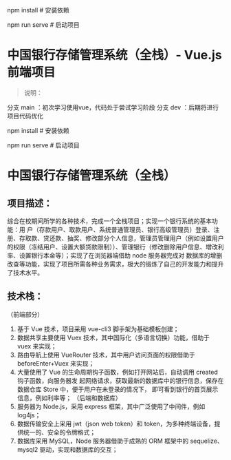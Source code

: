 npm install # 安装依赖

npm run serve # 启动项目

# 中国银行存储管理系统（全栈）- Vue.js前端项目

> 说明：

分支 main ：初次学习使用vue，代码处于尝试学习阶段
分支 dev  ：后期将进行项目代码优化



npm install # 安装依赖

npm run serve # 启动项目


# 中国银行存储管理系统（全栈） 

## 项目描述： 
综合在校期间所学的各种技术，完成一个全栈项目；实现一个银行系统的基本功能：用 户（存款用户、取款用户、系统普通管理员、银行高级管理员）登录、注册、存取款、贷还款、抽奖、修改部分个人信息，管理员管理用户（例如设置用户的权限（冻结用户、设置大额贷款限制））、管理银行（修改删除用户信息、增改利率、设置银行本金等）；实现了在浏览器端借助 node 服务器完成对
数据库的增删改查等功能，实现了项目所需各种业务需求，极大的锻炼了自己的开发能力和提升了技术水平。

## 技术栈：
（前端部分）
1. 基于 Vue 技术，项目采用 vue-cli3 脚手架为基础模板创建；
2. 数据共享主要使用 Vuex 技术，其中国际化（多语言切换）功能，借助于 vuex 来实现；
3. 路由导航上使用 VueRouter 技术，其中用户访问页面的权限借助于 beforeEnter+Vuex 来实现；
4. 大量使用了 Vue 的生命周期钩子函数，例如打开网站后，自动调用 created 钩子函数，向服务器发
起网络请求，获取最新的数据库中的银行信息，保存在数据仓库 Store 中，便于用户在未登录的情况下，
即可看到银行的首页展示信息，例如利率等；
（后端和数据库）
5. 服务器为 Node.js，采用 express 框架，其中广泛使用了中间件，例如 log4js；
6. 数据传输安全上采用 jwt（json web token）和 token，为多种终端设备，提供统一的、安全的令牌格式；
7. 数据库采用 MySQL，Node 服务器借助于成熟的 ORM 框架中的 sequelize、mysql2 驱动，实现和数据库的交互；
